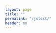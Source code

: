 ```yaml
---
layout: page
title: ""
permalink: "/jstest/"
header: no
---
```


<div class="metadata"></div>

<script src="https://code.jquery.com/jquery-3.2.1.min.js"></script>
<script type="text/javascript">

// jsonify the data in _data and provided
// by ruby (doesn't require reading in any
// new csv data
var sites = {{ site.data.sites | jsonify }};

console.log("sites");

</script>
	
	